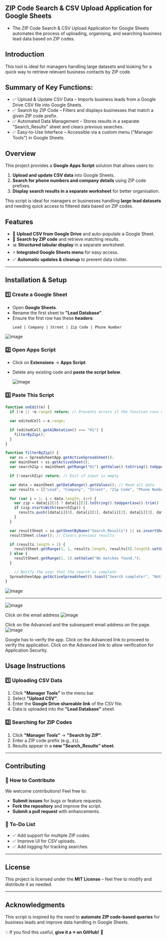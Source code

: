 ## ZIP Code Search & CSV Upload Application for Google Sheets
* The ZIP Code Search &amp; CSV Upload Application for Google Sheets automates the process of uploading, organising, and searching business lead data based on ZIP codes.

## **Introduction**
This tool is ideal for managers handling large datasets and looking for a quick way to retrieve relevant business contacts by ZIP code. 

## **Summary of Key Functions:**
* ✅ Upload & Update CSV Data – Imports business leads from a Google Drive CSV file into Google Sheets.
* ✅ Search by ZIP Code – Filters and displays businesses that match a given ZIP code prefix.
* ✅ Automated Data Management – Stores results in a separate "Search_Results" sheet and clears previous searches.
* ✅ Easy-to-Use Interface – Accessible via a custom menu ("Manager Tools") in Google Sheets.

## **Overview**
This project provides a **Google Apps Script** solution that allows users to:
1. **Upload and update CSV data** into Google Sheets.
2. **Search for phone numbers and company details** using ZIP code prefixes.
3. **Display search results in a separate worksheet** for better organisation.

This script is ideal for managers or businesses handling **large lead datasets** and needing quick access to filtered data based on ZIP codes.

## **Features**
- 📂 **Upload CSV from Google Drive** and auto-populate a Google Sheet.
- 🔎 **Search by ZIP code** and retrieve matching results.
- 📊 **Structured tabular display** in a separate worksheet.
- ⚡ **Integrated Google Sheets menu** for easy access.
- ✅ **Automatic updates & cleanup** to prevent data clutter.

---

## **Installation & Setup**

### **1️⃣ Create a Google Sheet**
- Open **Google Sheets**.
- Rename the first sheet to **"Lead Database"**.
- Ensure the first row has these **headers**:
  ```plaintext
  Lead | Company | Street | Zip Code | Phone Number
  ```
![image](https://github.com/user-attachments/assets/6ebb9ade-f489-418f-95f3-5602db78d912)

### **2️⃣ Open Apps Script**
- Click on **Extensions** → **Apps Script**.
- Delete any existing code and **paste the script below**.

  ![image](https://github.com/user-attachments/assets/a8e49cef-45f5-4765-bf7f-c74ad2fa8b14)


### **3️⃣ Paste This Script**
```javascript
function onEdit(e) {
  if (!e || !e.range) return; // Prevents errors if the function runs without an event object

  var editedCell = e.range;

  if (editedCell.getA1Notation() === "H1") {
    filterByZip();
  }
}

function filterByZip() {
  var ss = SpreadsheetApp.getActiveSpreadsheet();
  var mainSheet = ss.getActiveSheet();
  var searchZip = mainSheet.getRange("H1").getValue().toString().toUpperCase().trim();

  if (!searchZip) return; // Exit if input is empty

  var data = mainSheet.getDataRange().getValues(); // Read all data
  var results = [["Lead", "Company", "Street", "Zip Code", "Phone Number"]]; // Table headers

  for (var i = 1; i < data.length; i++) {
    var zip = data[i][3] ? data[i][3].toString().toUpperCase().trim() : "";
    if (zip.startsWith(searchZip)) {
      results.push([data[i][0], data[i][1], data[i][2], data[i][3], data[i][4]]);
    }
  }

  var resultSheet = ss.getSheetByName("Search_Results") || ss.insertSheet("Search_Results");
  resultSheet.clear(); // Clears previous results

  if (results.length > 1) {
    resultSheet.getRange(1, 1, results.length, results[0].length).setValues(results);
  } else {
    resultSheet.getRange(1, 1).setValue("No matches found.");
  }

    // Notify the user that the search is complete
  SpreadsheetApp.getActiveSpreadsheet().toast("Search complete!", "Notification", 3);
}

```
![image](https://github.com/user-attachments/assets/2a95e2d8-7c4d-4bde-b641-233505954948)

---

![image](https://github.com/user-attachments/assets/e3d86d42-be9a-4c58-8774-03a286b01cdf)

Click on the email address
![image](https://github.com/user-attachments/assets/bf65ac93-c816-47db-a64d-6f5e578e7864)

Click on the Advanced and the subsequent email address on the page.
![image](https://github.com/user-attachments/assets/df32ceb6-3d07-4766-b496-829cd1f01c54)

Google has to verify the app.
Click on the Advanced link to proceed to verify the application. Click on the Advanced link to allow verification for Application Security.

## **Usage Instructions**

### **1️⃣ Uploading CSV Data**
1. Click **"Manager Tools"** in the menu bar.
2. Select **"Upload CSV"**.
3. Enter the **Google Drive shareable link** of the CSV file.
4. Data is uploaded into the **"Lead Database"** sheet.

### **2️⃣ Searching for ZIP Codes**
1. Click **"Manager Tools"** → **"Search by ZIP"**.
2. Enter a ZIP code prefix (e.g., `E1`).
3. Results appear in a **new "Search_Results" sheet**.

---

## **Contributing**
### **🔧 How to Contribute**
We welcome contributions! Feel free to:
- **Submit issues** for bugs or feature requests.
- **Fork the repository** and improve the script.
- **Submit a pull request** with enhancements.

### **📝 To-Do List**
- ✅ Add support for multiple ZIP codes.
- ✅ Improve UI for CSV uploads.
- ✅ Add logging for tracking searches.

---

## **License**
This project is licensed under the **MIT License** – feel free to modify and distribute it as needed.

---

## **Acknowledgments**
This script is inspired by the need to **automate ZIP code-based queries** for business leads and improve data handling in Google Sheets.

💡 If you find this useful, **give it a ⭐ on GitHub!** 🚀

